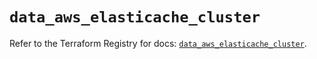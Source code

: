 # `data_aws_elasticache_cluster`

Refer to the Terraform Registry for docs: [`data_aws_elasticache_cluster`](https://registry.terraform.io/providers/hashicorp/aws/4.54.0/docs/data-sources/elasticache_cluster).
